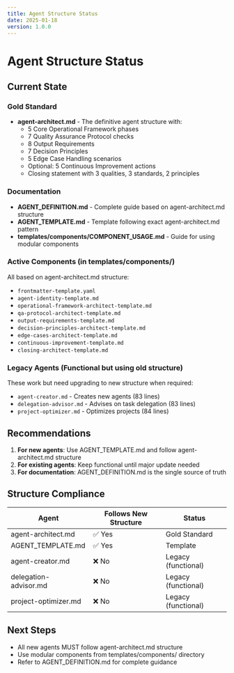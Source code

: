 ```yaml
---
title: Agent Structure Status
date: 2025-01-18
version: 1.0.0
---
```


# Agent Structure Status

## Current State

### Gold Standard
- **agent-architect.md** - The definitive agent structure with:
  - 5 Core Operational Framework phases
  - 7 Quality Assurance Protocol checks
  - 8 Output Requirements
  - 7 Decision Principles
  - 5 Edge Case Handling scenarios
  - Optional: 5 Continuous Improvement actions
  - Closing statement with 3 qualities, 3 standards, 2 principles

### Documentation
- **AGENT_DEFINITION.md** - Complete guide based on agent-architect.md structure
- **AGENT_TEMPLATE.md** - Template following exact agent-architect.md pattern
- **templates/components/COMPONENT_USAGE.md** - Guide for using modular components

### Active Components (in templates/components/)
All based on agent-architect.md structure:
- `frontmatter-template.yaml`
- `agent-identity-template.md`
- `operational-framework-architect-template.md`
- `qa-protocol-architect-template.md`
- `output-requirements-template.md`
- `decision-principles-architect-template.md`
- `edge-cases-architect-template.md`
- `continuous-improvement-template.md`
- `closing-architect-template.md`

### Legacy Agents (Functional but using old structure)
These work but need upgrading to new structure when required:
- `agent-creator.md` - Creates new agents (83 lines)
- `delegation-advisor.md` - Advises on task delegation (83 lines)
- `project-optimizer.md` - Optimizes projects (84 lines)

## Recommendations

1. **For new agents**: Use AGENT_TEMPLATE.md and follow agent-architect.md structure
2. **For existing agents**: Keep functional until major update needed
3. **For documentation**: AGENT_DEFINITION.md is the single source of truth

## Structure Compliance

| Agent | Follows New Structure | Status |
|-------|----------------------|--------|
| agent-architect.md | ✅ Yes | Gold Standard |
| AGENT_TEMPLATE.md | ✅ Yes | Template |
| agent-creator.md | ❌ No | Legacy (functional) |
| delegation-advisor.md | ❌ No | Legacy (functional) |
| project-optimizer.md | ❌ No | Legacy (functional) |

## Next Steps

- All new agents MUST follow agent-architect.md structure
- Use modular components from templates/components/ directory
- Refer to AGENT_DEFINITION.md for complete guidance